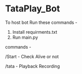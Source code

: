 # TataPlay_Bot





To host bot Run these commands -

1. Install requirments.txt 
2. Run main.py

commands -

/Start - Check Alive or not

/tata - Playback Recording 












